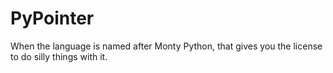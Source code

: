 # PyPointer

When the language is named after Monty Python, that gives you the license to do silly things with it.
